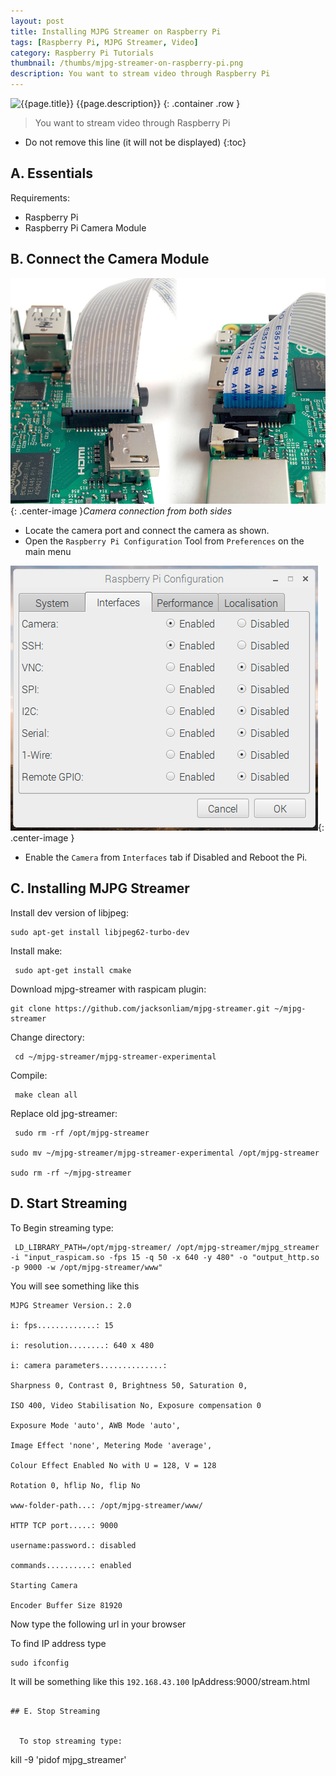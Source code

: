 ```yaml
---
layout: post
title: Installing MJPG Streamer on Raspberry Pi
tags: [Raspberry Pi, MJPG Streamer, Video]
category: Raspberry Pi Tutorials
thumbnail: /thumbs/mjpg-streamer-on-raspberry-pi.png
description: You want to stream video through Raspberry Pi
---
```


<img src="{{ page.thumbnail }}" alt="{{page.title}}">
<i class="fa fa-quote-left fa-3x fa-pull-left fa-border"></i>{{page.description}}
{: .container .row }

>You want to stream video through Raspberry Pi

* Do not remove this line (it will not be displayed)
{:toc}

## A. Essentials

Requirements:

  - Raspberry Pi
  - Raspberry Pi Camera Module


## B. Connect the Camera Module


![Raspberry Pi Camera Port](/images/raspb-camera-connection.png "Raspberry Pi Camera Port"){: .center-image }*Camera connection from both sides*
  - Locate the camera port and connect the camera as shown.
  - Open the `Raspberry Pi Configuration` Tool from `Preferences` on the main menu

![Raspberry Pi Camera Enable](/images/raspi-camera-config.png "Raspberry Pi Camera Enable"){: .center-image }

  - Enable the `Camera` from `Interfaces` tab if Disabled and Reboot the Pi.


## C. Installing MJPG Streamer


  Install dev version of libjpeg:


```
sudo apt-get install libjpeg62-turbo-dev
```


  Install make:

```
 sudo apt-get install cmake
```


  Download mjpg-streamer with raspicam plugin:


```
git clone https://github.com/jacksonliam/mjpg-streamer.git ~/mjpg-streamer
```


  Change directory:


```
 cd ~/mjpg-streamer/mjpg-streamer-experimental
 ```


  Compile:


```
 make clean all
```

  Replace old jpg-streamer:


```
 sudo rm -rf /opt/mjpg-streamer

sudo mv ~/mjpg-streamer/mjpg-streamer-experimental /opt/mjpg-streamer

sudo rm -rf ~/mjpg-streamer
```


## D. Start Streaming


  To Begin streaming type:


```
 LD_LIBRARY_PATH=/opt/mjpg-streamer/ /opt/mjpg-streamer/mjpg_streamer -i "input_raspicam.so -fps 15 -q 50 -x 640 -y 480" -o "output_http.so -p 9000 -w /opt/mjpg-streamer/www"
```


  You will see something like this

```
MJPG Streamer Version.: 2.0

i: fps.............: 15

i: resolution........: 640 x 480

i: camera parameters..............:

Sharpness 0, Contrast 0, Brightness 50, Saturation 0,

ISO 400, Video Stabilisation No, Exposure compensation 0

Exposure Mode 'auto', AWB Mode 'auto',

Image Effect 'none', Metering Mode 'average',

Colour Effect Enabled No with U = 128, V = 128

Rotation 0, hflip No, flip No

www-folder-path...: /opt/mjpg-streamer/www/

HTTP TCP port.....: 9000

username:password.: disabled

commands..........: enabled

Starting Camera

Encoder Buffer Size 81920
```
  Now type the following url in your browser

  To find IP address type

```
sudo ifconfig
```

  It will be something like this `192.168.43.100`
IpAddress:9000/stream.html
```

## E. Stop Streaming


  To stop streaming type:
```
kill -9 'pidof mjpg_streamer'
```
